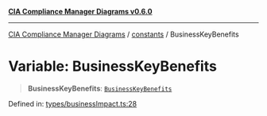 [**CIA Compliance Manager Diagrams v0.6.0**](../../README.md)

***

[CIA Compliance Manager Diagrams](../../modules.md) / [constants](../README.md) / BusinessKeyBenefits

# Variable: BusinessKeyBenefits

> **BusinessKeyBenefits**: [`BusinessKeyBenefits`](../interfaces/BusinessKeyBenefits.md)

Defined in: [types/businessImpact.ts:28](https://github.com/step-security-bot/cia-compliance-manager/blob/8fd9c10973b52d0d78d7f90b0376987bfdcead6f/src/types/businessImpact.ts#L28)

